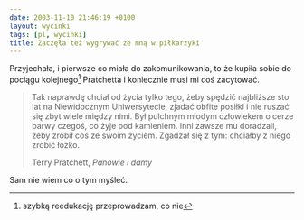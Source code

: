 ```yaml
---
date: 2003-11-10 21:46:19 +0100
layout: wycinki
tags: [pl, wycinki]
title: Zaczęła też wygrywać ze mną w piłkarzyki
---
```


Przyjechała, i pierwsze co miała do zakomunikowania, to że kupiła sobie do pociągu kolejnego[^1] Pratchetta i koniecznie musi mi coś zacytować.

> Tak naprawdę chciał od życia tylko tego, żeby spędzić najbliższe sto lat na Niewidocznym Uniwersytecie, zjadać obfite posiłki i nie ruszać się zbyt wiele między nimi. Był pulchnym młodym człowiekem o cerze barwy czegoś, co żyje pod kamieniem. Inni zawsze mu doradzali, żeby zrobił coś ze swoim życiem. Zgadzał się z tym: chciałby z niego zrobić łóżko.
>
> Terry Pratchett, <cite>Panowie i damy</cite>

Sam nie wiem co o tym myśleć.

[^1]: szybką reedukację przeprowadzam, co nie
